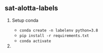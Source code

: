 ## sat-alotta-labels

1. Setup conda
    + `conda create -n labelenv python=3.8`
    + `pip install -r requirements.txt`
    + `conda activate`
    
2. 
